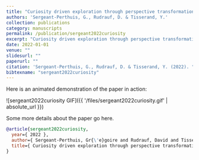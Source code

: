 ```yaml
---
title: "Curiosity driven exploration through perspective transformation"
authors: 'Sergeant-Perthuis, G., Rudrauf, D. & Tisserand, Y.'
collection: publications
category: manuscripts
permalink: /publication/sergeant2022curiosity
excerpt: "Curiosity driven exploration through perspective transformation"
date: 2022-01-01
venue: ""
slidesurl: ""
paperurl: ""
citation: 'Sergeant-Perthuis, G., Rudrauf, D. & Tisserand, Y. (2022). "Curiosity driven exploration through perspective transformation." .'
bibtexname: "sergeant2022curiosity"
---
```


Here is an animated demonstration of the paper in action:

![sergeant2022curiosity GIF]({{ '/files/sergeant2022curiosity.gif' | absolute_url }})

Some more details about the paper go here.

```bibtex
@article{sergeant2022curiosity,
  year={ 2022 },
  author={ Sergeant-Perthuis, Gr{\'e}goire and Rudrauf, David and Tisserand, Yvain },
  title={ Curiosity driven exploration through perspective transformation },
}
```
